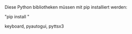 Diese Python bibliotheken müssen mit pip installiert werden:

"pip install <bibliothek>"

keyboard,
pyautogui,
pyttsx3
